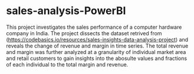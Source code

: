 # sales-analysis-PowerBI
This project investigates the sales performance of a computer hardware company in India. 
The project dissects the dataset retrived from (https://codebasics.io/resources/sales-insights-data-analysis-project) and reveals the change of revenue and margin in time series. The total revenue and margin was further analyzed at a granularity of individual market area and retail customers to gain insights into the abosulte values and fractions of each individual to the total margin and revenue. 
